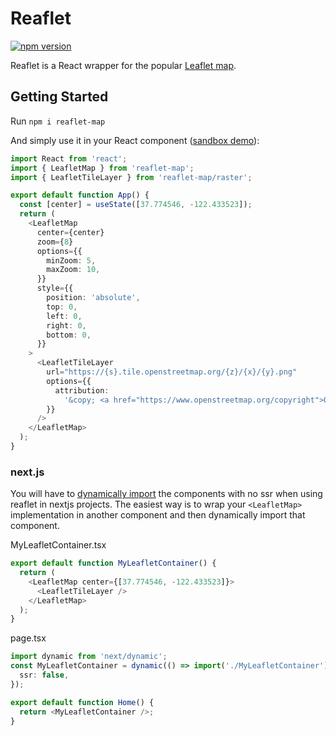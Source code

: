 # Reaflet

[![npm version](https://img.shields.io/npm/v/reaflet-map.svg)](https://www.npmjs.com/package/reaflet-map)

Reaflet is a React wrapper for the popular [Leaflet map](https://github.com/Leaflet/Leaflet).

## Getting Started

Run `npm i reaflet-map`

And simply use it in your React component ([sandbox demo](https://codesandbox.io/p/devbox/9nw3jz?file=%2Fsrc%2FApp.jsx)):

```typescript
import React from 'react';
import { LeafletMap } from 'reaflet-map';
import { LeafletTileLayer } from 'reaflet-map/raster';

export default function App() {
  const [center] = useState([37.774546, -122.433523]);
  return (
    <LeafletMap
      center={center}
      zoom={8}
      options={{
        minZoom: 5,
        maxZoom: 10,
      }}
      style={{
        position: 'absolute',
        top: 0,
        left: 0,
        right: 0,
        bottom: 0,
      }}
    >
      <LeafletTileLayer
        url="https://{s}.tile.openstreetmap.org/{z}/{x}/{y}.png"
        options={{
          attribution:
            '&copy; <a href="https://www.openstreetmap.org/copyright">OpenStreetMap</a> contributors',
        }}
      />
    </LeafletMap>
  );
}
```

### next.js

You will have to [dynamically import](https://nextjs.org/docs/pages/building-your-application/optimizing/lazy-loading#with-no-ssr)
the components with no ssr when using reaflet in nextjs projects. The easiest way is to wrap your `<LeafletMap>`
implementation in another component and then dynamically import that component.

MyLeafletContainer.tsx

```typescript
export default function MyLeafletContainer() {
  return (
    <LeafletMap center={[37.774546, -122.433523]}>
      <LeafletTileLayer />
    </LeafletMap>
  );
}
```

page.tsx

```typescript
import dynamic from 'next/dynamic';
const MyLeafletContainer = dynamic(() => import('./MyLeafletContainer'), {
  ssr: false,
});

export default function Home() {
  return <MyLeafletContainer />;
}
```

